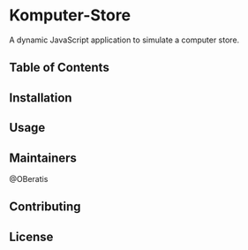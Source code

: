 # Komputer-Store

A dynamic JavaScript application to simulate a computer store.

## Table of Contents

## Installation

## Usage

## Maintainers

@OBeratis

## Contributing

## License

